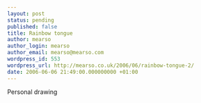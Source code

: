 ```yaml
---
layout: post
status: pending
published: false
title: Rainbow tongue
author: mearso
author_login: mearso
author_email: mearso@mearso.com
wordpress_id: 553
wordpress_url: http://mearso.co.uk/2006/06/rainbow-tongue-2/
date: 2006-06-06 21:49:00.000000000 +01:00
---
```

Personal drawing
